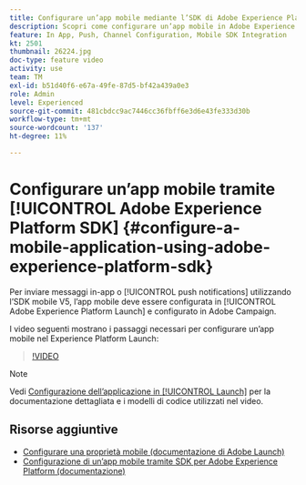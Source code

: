 ```yaml
---
title: Configurare un’app mobile mediante l’SDK di Adobe Experience Platform
description: Scopri come configurare un’app mobile in Adobe Experience Platform Launch e come configurarla in Adobe Campaign.
feature: In App, Push, Channel Configuration, Mobile SDK Integration
kt: 2501
thumbnail: 26224.jpg
doc-type: feature video
activity: use
team: TM
exl-id: b51d40f6-e67a-49fe-87d5-bf42a439a0e3
role: Admin
level: Experienced
source-git-commit: 481cbdcc9ac7446cc36fbff6e3d6e43fe333d30b
workflow-type: tm+mt
source-wordcount: '137'
ht-degree: 11%

---
```


# Configurare un’app mobile tramite [!UICONTROL Adobe Experience Platform SDK] {#configure-a-mobile-application-using-adobe-experience-platform-sdk}

Per inviare messaggi in-app o [!UICONTROL push notifications] utilizzando l’SDK mobile V5, l’app mobile deve essere configurata in [!UICONTROL Adobe Experience Platform Launch] e configurato in Adobe Campaign.

I video seguenti mostrano i passaggi necessari per configurare un’app mobile nel Experience Platform Launch:

>[!VIDEO](https://video.tv.adobe.com/v/26224?quality=12)

>[!NOTE]
>
>Vedi [Configurazione dell’applicazione in [!UICONTROL Launch]](https://experienceleague.adobe.com/docs/campaign-standard/using/administrating/configuring-channels/configuring-a-mobile-application.html?lang=en) per la documentazione dettagliata e i modelli di codice utilizzati nel video.

## Risorse aggiuntive

* [Configurare una proprietà mobile (documentazione di Adobe Launch)](https://aep-sdks.gitbook.io/docs/getting-started/create-a-mobile-property)
* [Configurazione di un’app mobile tramite SDK per Adobe Experience Platform (documentazione)](https://experienceleague.adobe.com/docs/campaign-standard/using/administrating/configuring-channels/configuring-a-mobile-application.html?lang=en)
